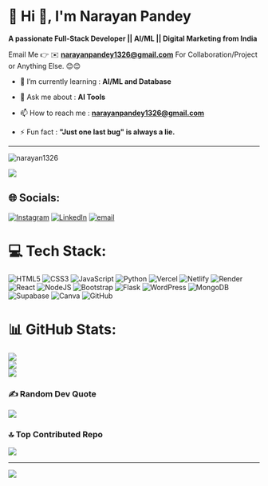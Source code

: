<h1 align="left">💫 Hi 👋, I'm Narayan Pandey</h1>

**A passionate Full-Stack Developer || AI/ML || Digital Marketing from India**

Email Me 👉 ✉️ **narayanpandey1326@gmail.com** For Collaboration/Project or Anything Else. 😊😊

- 🌱 I’m currently learning : **AI/ML and Database**

- 💬 Ask me about : **AI Tools**
  
- 📫 How to reach me : **narayanpandey1326@gmail.com**
  
- ⚡ Fun fact : **"Just one last bug" is always a lie.**

---

<p align="left"> <img src="https://komarev.com/ghpvc/?username=narayan1326&label=Profile%20views&color=0e75b6&style=flat" alt="narayan1326" /> </p>

![](https://github-profile-trophy.vercel.app/?username=Narayan1326&theme=default_repocard&no-frame=false&no-bg=false&margin-w=4)


## 🌐 Socials:
[![Instagram](https://img.shields.io/badge/Instagram-%23E4405F.svg?logo=Instagram&logoColor=white)](https://instagram.com/narayan.hereee) 
[![LinkedIn](https://img.shields.io/badge/LinkedIn-%230077B5.svg?logo=linkedin&logoColor=white)](https://linkedin.com/in/narayan-webdev) 
[![email](https://img.shields.io/badge/Email-D14836?logo=gmail&logoColor=white)](mailto:narayanpandey1326@gmail.com)


# 💻 Tech Stack:
![HTML5](https://img.shields.io/badge/html5-%23E34F26.svg?style=flat&logo=html5&logoColor=white) 
![CSS3](https://img.shields.io/badge/css3-%231572B6.svg?style=flat&logo=css3&logoColor=white) 
![JavaScript](https://img.shields.io/badge/javascript-%23323330.svg?style=flat&logo=javascript&logoColor=%23F7DF1E) 
![Python](https://img.shields.io/badge/python-3670A0?style=flat&logo=python&logoColor=ffdd54) 
![Vercel](https://img.shields.io/badge/vercel-%23000000.svg?style=flat&logo=vercel&logoColor=white) 
![Netlify](https://img.shields.io/badge/netlify-%23000000.svg?style=flat&logo=netlify&logoColor=#00C7B7) 
![Render](https://img.shields.io/badge/Render-%46E3B7.svg?style=flat&logo=render&logoColor=white) 
![React](https://img.shields.io/badge/react-%2320232a.svg?style=flat&logo=react&logoColor=%2361DAFB) 
![NodeJS](https://img.shields.io/badge/node.js-6DA55F?style=flat&logo=node.js&logoColor=white) 
![Bootstrap](https://img.shields.io/badge/bootstrap-%238511FA.svg?style=flat&logo=bootstrap&logoColor=white) 
![Flask](https://img.shields.io/badge/flask-%23000.svg?style=flat&logo=flask&logoColor=white) 
![WordPress](https://img.shields.io/badge/WordPress-%23117AC9.svg?style=flat&logo=WordPress&logoColor=white) 
![MongoDB](https://img.shields.io/badge/MongoDB-%234ea94b.svg?style=flat&logo=mongodb&logoColor=white) 
![Supabase](https://img.shields.io/badge/Supabase-3ECF8E?style=flat&logo=supabase&logoColor=white) 
![Canva](https://img.shields.io/badge/Canva-%2300C4CC.svg?style=flat&logo=Canva&logoColor=white) 
![GitHub](https://img.shields.io/badge/github-%23121011.svg?style=flat&logo=github&logoColor=white)

# 📊 GitHub Stats:
![](https://github-readme-stats.vercel.app/api?username=Narayan1326&theme=blue-green&hide_border=false&include_all_commits=true&count_private=false)<br/>
![](https://nirzak-streak-stats.vercel.app/?user=Narayan1326&theme=blue-green&hide_border=false)<br/>
![](https://github-readme-stats.vercel.app/api/top-langs/?username=Narayan1326&theme=blue-green&hide_border=false&include_all_commits=true&count_private=false&layout=compact)

### ✍️ Random Dev Quote
![](https://quotes-github-readme.vercel.app/api?type=horizontal&theme=radical)

### 🔝 Top Contributed Repo
![](https://github-contributor-stats.vercel.app/api?username=Narayan1326&limit=5&theme=transparent&combine_all_yearly_contributions=true)

---
[![](https://visitcount.itsvg.in/api?id=Narayan1326&icon=0&color=0)](https://visitcount.itsvg.in)

<!-- Proudly created with GPRM ( https://gprm.itsvg.in ) -->
